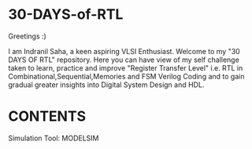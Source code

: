 # 30-DAYS-of-RTL

Greetings :)

I am Indranil Saha, a keen aspiring VLSI Enthusiast.
Welcome to my "30 DAYS OF RTL" repository. Here you can have view of my self challenge taken to learn, practice and improve "Register Transfer Level" i.e. RTL in Combinational,Sequential,Memories and FSM Verilog Coding and to gain gradual greater insights into Digital System Design and HDL.

# CONTENTS


Simulation Tool: MODELSIM
